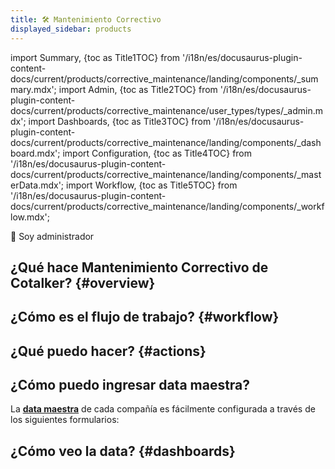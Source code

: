 ```yaml
---
title: 🛠 Mantenimiento Correctivo
displayed_sidebar: products
---
```


import Summary, {toc as Title1TOC} from '/i18n/es/docusaurus-plugin-content-docs/current/products/corrective_maintenance/landing/components/_summary.mdx'; 
import Admin, {toc as Title2TOC} from '/i18n/es/docusaurus-plugin-content-docs/current/products/corrective_maintenance/user_types/types/_admin.mdx'; 
import Dashboards, {toc as Title3TOC} from '/i18n/es/docusaurus-plugin-content-docs/current/products/corrective_maintenance/landing/components/_dashboard.mdx'; 
import Configuration, {toc as Title4TOC} from '/i18n/es/docusaurus-plugin-content-docs/current/products/corrective_maintenance/landing/components/_masterData.mdx'; 
import Workflow, {toc as Title5TOC} from '/i18n/es/docusaurus-plugin-content-docs/current/products/corrective_maintenance/landing/components/_workflow.mdx'; 

<span className="hero__subtitle">🔎 Soy administrador</span>

## ¿Qué hace Mantenimiento Correctivo de Cotalker? {#overview}

<Summary/>

## ¿Cómo es el flujo de trabajo? {#workflow}

<Workflow/>

## ¿Qué puedo hacer? {#actions}

<Admin/>

## ¿Cómo puedo ingresar data maestra?

La [**data maestra**](/docs/products/corrective_maintenance/master_data/overview) de cada compañía es fácilmente configurada a través de los siguientes formularios:

<Configuration/>

## ¿Cómo veo la data? {#dashboards}

<Dashboards/>